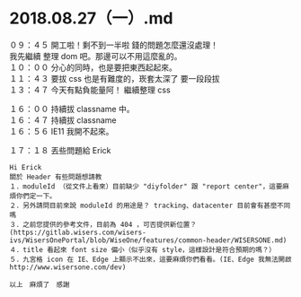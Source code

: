 # 2018.08.27（一）.md

０９：４５ 開工啦！剩不到一半啦 錢的問題怎麼還沒處理！  
我先繼續 整理 dom 吧。那邊可以不用這麼亂的。  
１０：００ 分心的同時，也是要把東西起起來。  
１１：４３ 要拔 css 也是有難度的，崁套太深了 要一段段拔  
１３：４７ 今天有點負能量阿！ 繼續整理 css  

１６：００ 持續拔 classname 中。  
１６：４７ 持續拔 classname  
１６：５６ IE11 我開不起來。  

１７：１８ 丟些問題給 Erick  
```
Hi Erick
關於 Header 有些問題想請教
１．moduleId （從文件上看來）目前缺少 "diyfolder" 跟 "report center"，這要麻煩你們定一下。
２．另外請問目前來說 moduleId 的用途是？ tracking、datacenter 目前會有甚麼不同嗎
３．之前您提供的參考文件，目前為 404 ，可否提供新位置？
(https://gitlab.wisers.com/wisers-ivs/WisersOnePortal/blob/WiseOne/features/common-header/WISERSONE.md)
４．title 看起來 font size 偏小（似乎沒有 style，這樣設計是符合預期的嗎？）
５．九宮格 icon 在 IE、Edge 上顯示不出來，這要麻煩你們看看。(IE、Edge 我無法開啟 http://www.wisersone.com/dev)

以上　麻煩了　感謝
```
